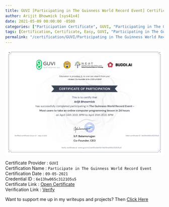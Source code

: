 ```yaml
---
title: GUVI [Participating in The Guinness World Record Event] Certificate
author: Arijit Bhowmick [sys41x4]
date: 2021-05-09 00:00:00 -0500
categories: ["Participation Certificate", GUVI, "Participating in The Guinness World Record Event"]
tags: [Certification, Certificate, Easy, GUVI, "Participating in The Guinness World Record Event", May, "2021"]
permalink: "/certification/GUVI/Participating in The Guinness World Record Event/09-05-2021"
---
```


[![GUVI_Participating_in_The_Guinness_World_Record_Event](/assets/certifications/GUVI/The_Guinness_World_Record_Event/09-05-2021/GuviCertification-6e13hw065c3121O5u5.png)](https://raw.githubusercontent.com/Arijit-Bhowmick/My_Certifications/main/Participation_Certs/GUVI/GuviCertification%20-%206e13hw065c3121O5u5.png)

Certificate Provider : `GUVI`<br>
Certification Name : `Participate in The Guinness World Record Event`<br>
Certification Date : `09-05-2021`<br>
Credential ID : `6e13hw065c3121O5u5`<br>
Certificate Link : <a href="https://www.guvi.in/certificate?id=6e13hw065c3121O5u5" target="_blank">Open Certificate</a><br>
Verification Link : <a href="https://www.guvi.in/verify-certificate?id=6e13hw065c3121O5u5&gwr=true" target="_blank">Verify</a><br>


Want to support me up in my writeups and projects? Then <a href="/recognition/support/sys41x4">Click Here</a>
